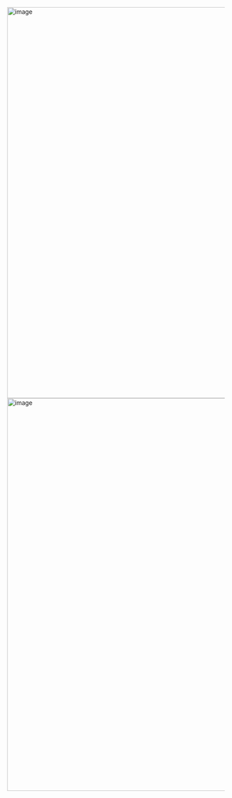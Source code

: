 <img width="1919" height="904" alt="image" src="https://github.com/user-attachments/assets/20be66f8-5069-4715-9ba3-f2ae9d67dd2b" />
<img width="1903" height="908" alt="image" src="https://github.com/user-attachments/assets/fb0dbe15-6219-45a2-b60c-bd547cdb1e1e" />

